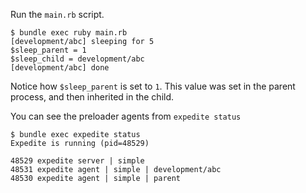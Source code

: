 Run the `main.rb` script.

```
$ bundle exec ruby main.rb
[development/abc] sleeping for 5
$sleep_parent = 1
$sleep_child = development/abc
[development/abc] done
```

Notice how `$sleep_parent` is set to `1`. This value was set in the parent process, and
then inherited in the child.

You can see the preloader agents from `expedite status`
```
$ bundle exec expedite status
Expedite is running (pid=48529)

48529 expedite server | simple   
48531 expedite agent | simple | development/abc    
48530 expedite agent | simple | parent    
```